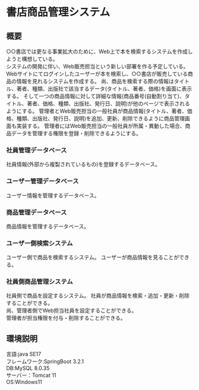 # 書店商品管理システム

## 概要
  ○○書店では更なる事業拡大のために、Web上で本を検索するシステムを作成しようと構想している。  
  システムの開発に伴い、Web販売担当という新しい部署を作る予定している。  
  Webサイトにてログインしたユーザーが本を検索し、○○書店が販売している商品の情報を見れるシステムを作成する。
  尚、商品を検索する際の情報はタイトル、著者、種類、出版社で該当するデータ(タイトル、著者、価格)を画面に表示する。
  そして一つの商品情報に対して詳細な情報(商品番号(自動割り当て)、タイトル、著者、価格、種類、出版社、発行日、説明)が他のページで表示されるようにする。
  管理者とWeb販売担当の一般社員が商品情報(タイトル、著者、価格、種類、出版社、発行日、説明)を追加、更新、削除できるように商品管理画面も実装する。
  管理者にはWeb販売担当の一般社員が所属・異動した場合、商品データを管理する権限を登録・削除できるようにする。

### 社員管理データベース
社員情報(外部から複製されているもの)を登録するデータベース。

### ユーザー管理データベース
ユーザー情報を管理するデータベース。

### 商品管理データベース
商品情報を管理するデータベース。

### ユーザー側検索システム
ユーザー側で商品を検索するシステム。
ユーザーが商品情報を見ることができる。

### 社員側商品管理システム
社員側で商品を設定するシステム。
社員が商品情報を検索・追加・更新・削除することができる。  
尚、管理者側でWeb担当社員を設定することができる。  
管理者が担当権限を付与・削除することができる。  

## 環境説明
言語:java SE17  
フレームワーク:SpringBoot 3.2.1  
DB:MySQL 8.0.35  
サーバー：Tomcat 11  
OS:Windows11  
